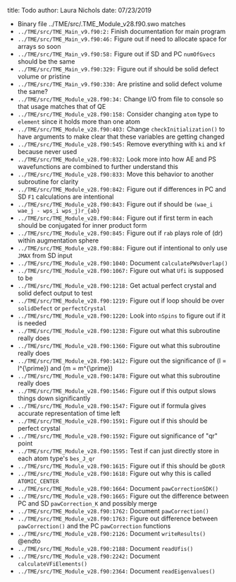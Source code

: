 title: Todo
author: Laura Nichols
date: 07/23/2019

* Binary file ../TME/src/.TME_Module_v28.f90.swo matches
* `../TME/src/TME_Main_v9.f90:2:` Finish documentation for main program
* `../TME/src/TME_Main_v9.f90:46:` Figure out if need to allocate space for arrays so soon
* `../TME/src/TME_Main_v9.f90:58:` Figure out if SD and PC `numOfGvecs` should be the same
* `../TME/src/TME_Main_v9.f90:329:` Figure out if should be solid defect volume or pristine
* `../TME/src/TME_Main_v9.f90:330:` Are pristine and solid defect volume the same?
* `../TME/src/TME_Module_v28.f90:34:` Change I/O from file to console so that usage matches that of QE
* `../TME/src/TME_Module_v28.f90:158:` Consider changing `atom` type to `element` since it holds more than one atom
* `../TME/src/TME_Module_v28.f90:403:` Change `checkInitialization()` to have arguments to make clear that these variables are getting changed
* `../TME/src/TME_Module_v28.f90:545:` Remove everything with `ki` and `kf` because never used
* `../TME/src/TME_Module_v28.f90:832:` Look more into how AE and PS wavefunctions are combined to further understand this
* `../TME/src/TME_Module_v28.f90:833:` Move this behavior to another subroutine for clarity
* `../TME/src/TME_Module_v28.f90:842:` Figure out if differences in PC and SD `F1` calculations are intentional
* `../TME/src/TME_Module_v28.f90:843:` Figure out if should be `(wae_i wae_j - wps_i wps_j)r_{ab}`
* `../TME/src/TME_Module_v28.f90:844:` Figure out if first term in each should be conjugated for inner product form
* `../TME/src/TME_Module_v28.f90:845:` Figure out if `rab` plays role of \(dr\) within augmentation sphere
* `../TME/src/TME_Module_v28.f90:884:` Figure out if intentional to only use `JMAX` from SD input
* `../TME/src/TME_Module_v28.f90:1040:` Document `calculatePWsOverlap()`
* `../TME/src/TME_Module_v28.f90:1067:` Figure out what `Ufi` is supposed to be
* `../TME/src/TME_Module_v28.f90:1218:` Get actual perfect crystal and solid defect output to test
* `../TME/src/TME_Module_v28.f90:1219:` Figure out if loop should be over `solidDefect` or `perfectCrystal`
* `../TME/src/TME_Module_v28.f90:1220:` Look into `nSpins` to figure out if it is needed
* `../TME/src/TME_Module_v28.f90:1238:` Figure out what this subroutine really does
* `../TME/src/TME_Module_v28.f90:1360:` Figure out what this subroutine really does
* `../TME/src/TME_Module_v28.f90:1412:` Figure out the significance of \(l = l^{\prime}\) and \(m = m^{\prime}\)
* `../TME/src/TME_Module_v28.f90:1478:` Figure out what this subroutine really does
* `../TME/src/TME_Module_v28.f90:1546:` Figure out if this output slows things down significantly
* `../TME/src/TME_Module_v28.f90:1547:` Figure out if formula gives accurate representation of time left
* `../TME/src/TME_Module_v28.f90:1591:` Figure out if this should be perfect crystal
* `../TME/src/TME_Module_v28.f90:1592:` Figure out significance of "qr" point
* `../TME/src/TME_Module_v28.f90:1595:` Test if can just directly store in each atom type's `bes_J_qr`
* `../TME/src/TME_Module_v28.f90:1615:` Figure out if this should be `gDotR`
* `../TME/src/TME_Module_v28.f90:1618:` Figure out why this is called `ATOMIC_CENTER`
* `../TME/src/TME_Module_v28.f90:1664:` Document `pawCorrectionSDK()`
* `../TME/src/TME_Module_v28.f90:1665:` Figure out the difference between PC and SD `pawCorrection_K` and possibly merge
* `../TME/src/TME_Module_v28.f90:1762:` Document `pawCorrection()`
* `../TME/src/TME_Module_v28.f90:1763:` Figure out difference between `pawCorrection()` and the PC `pawCorrection` functions
* `../TME/src/TME_Module_v28.f90:2126:` Document `writeResults()` @endto
* `../TME/src/TME_Module_v28.f90:2188:` Document `readUfis()`
* `../TME/src/TME_Module_v28.f90:2242:` Document `calculateVFiElements()`
* `../TME/src/TME_Module_v28.f90:2364:` Document `readEigenvalues()`
